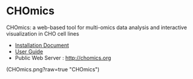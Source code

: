 # CHOmics
CHOmics: a web-based tool for multi-omics data analysis and interactive visualization in CHO cell lines

- [Installation Document](http://chomics.org/chomics/install.php)
- [User Guide](https://github.com/baohongz/CHOmics/blob/master/CHOmics_User_Guide_Supplementary_toNAR.pdf)
- Public Web Server : <http://chomics.org>

(CHOmics.png?raw=true "CHOmics")
